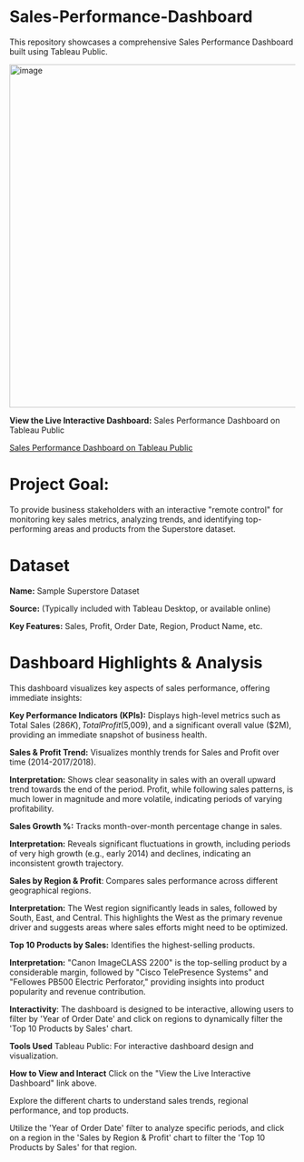 # Sales-Performance-Dashboard
This repository showcases a comprehensive Sales Performance Dashboard built using Tableau Public.

<img width="777" height="604" alt="image" src="https://github.com/user-attachments/assets/62f04d5f-68b8-4201-91f8-327f61b2a31f" />


**View the Live Interactive Dashboard:**
Sales Performance Dashboard on Tableau Public

[Sales Performance Dashboard on Tableau Public](https://public.tableau.com/app/profile/ashley.james8525/viz/SuperstoreSalesPerformanceDashboard_17533439049740/SalesPerformanceDashboard)


# Project Goal: 

To provide business stakeholders with an interactive "remote control" for monitoring key sales metrics, analyzing trends, and identifying top-performing areas and products from the Superstore dataset.

# Dataset
**Name:** Sample Superstore Dataset

**Source:** (Typically included with Tableau Desktop, or available online)

**Key Features:** Sales, Profit, Order Date, Region, Product Name, etc.

# Dashboard Highlights & Analysis
This dashboard visualizes key aspects of sales performance, offering immediate insights:

**Key Performance Indicators (KPIs):** Displays high-level metrics such as Total Sales ($286K), Total Profit ($5,009), and a significant overall value ($2M), providing an immediate snapshot of business health.

**Sales & Profit Trend:** Visualizes monthly trends for Sales and Profit over time (2014-2017/2018).

**Interpretation:** Shows clear seasonality in sales with an overall upward trend towards the end of the period. Profit, while following sales patterns, is much lower in magnitude and more volatile, indicating periods of varying profitability.

**Sales Growth %:** Tracks month-over-month percentage change in sales.

**Interpretation:** Reveals significant fluctuations in growth, including periods of very high growth (e.g., early 2014) and declines, indicating an inconsistent growth trajectory.

**Sales by Region & Profit**: Compares sales performance across different geographical regions.

**Interpretation:** The West region significantly leads in sales, followed by South, East, and Central. This highlights the West as the primary revenue driver and suggests areas where sales efforts might need to be optimized.

**Top 10 Products by Sales:** Identifies the highest-selling products.

**Interpretation:** "Canon ImageCLASS 2200" is the top-selling product by a considerable margin, followed by "Cisco TelePresence Systems" and "Fellowes PB500 Electric Perforator," providing insights into product popularity and revenue contribution.

**Interactivity**: The dashboard is designed to be interactive, allowing users to filter by 'Year of Order Date' and click on regions to dynamically filter the 'Top 10 Products by Sales' chart.

**Tools Used**
Tableau Public: For interactive dashboard design and visualization.

**How to View and Interact**
Click on the "View the Live Interactive Dashboard" link above.

Explore the different charts to understand sales trends, regional performance, and top products.

Utilize the 'Year of Order Date' filter to analyze specific periods, and click on a region in the 'Sales by Region & Profit' chart to filter the 'Top 10 Products by Sales' for that region.
